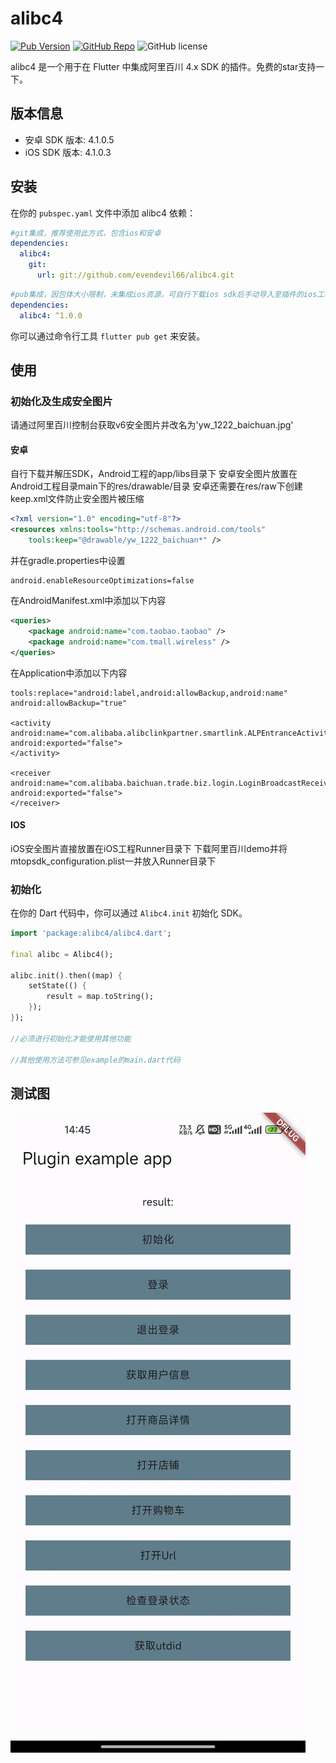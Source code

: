 # alibc4

[![Pub Version](https://img.shields.io/pub/v/alibc4)](https://pub.dev/packages/alibc4.svg)
[![GitHub Repo](https://img.shields.io/badge/GitHub-Repo-brightgreen.svg)](https://github.com/evndevil66/alibc4)
![GitHub license](https://img.shields.io/badge/license-Apache%202.0-blue.svg)


alibc4 是一个用于在 Flutter 中集成阿里百川 4.x SDK 的插件。免费的star支持一下。

## 版本信息

- 安卓 SDK 版本: 4.1.0.5
- iOS SDK 版本: 4.1.0.3

## 安装

在你的 `pubspec.yaml` 文件中添加 alibc4 依赖：
```yaml
#git集成，推荐使用此方式，包含ios和安卓
dependencies:
  alibc4:
    git:
      url: git://github.com/evendevil66/alibc4.git
```

```yaml
#pub集成，因包体大小限制，未集成ios资源，可自行下载ios sdk后手动导入至插件的ios工程下（bundle、framework）
dependencies:
  alibc4: ^1.0.0
```

你可以通过命令行工具 `flutter pub get` 来安装。

## 使用

### 初始化及生成安全图片

请通过阿里百川控制台获取v6安全图片并改名为'yw_1222_baichuan.jpg'

#### 安卓

自行下载并解压SDK，Android工程的app/libs目录下
安卓安全图片放置在Android工程目录main下的res/drawable/目录
安卓还需要在res/raw下创建keep.xml文件防止安全图片被压缩

```xml
<?xml version="1.0" encoding="utf-8"?>
<resources xmlns:tools="http://schemas.android.com/tools"
    tools:keep="@drawable/yw_1222_baichuan*" />
```

并在gradle.properties中设置

```properties
android.enableResourceOptimizations=false
```

在AndroidManifest.xml中添加以下内容

```xml
<queries>
    <package android:name="com.taobao.taobao" />
    <package android:name="com.tmall.wireless" />
</queries>


```

在Application中添加以下内容

```text
tools:replace="android:label,android:allowBackup,android:name"
android:allowBackup="true"

<activity
android:name="com.alibaba.alibclinkpartner.smartlink.ALPEntranceActivity"
android:exported="false">
</activity>

<receiver
android:name="com.alibaba.baichuan.trade.biz.login.LoginBroadcastReceiver"
android:exported="false">
</receiver>
```


#### IOS

iOS安全图片直接放置在iOS工程Runner目录下
下载阿里百川demo并将mtopsdk_configuration.plist一并放入Runner目录下

### 初始化

在你的 Dart 代码中，你可以通过 `Alibc4.init` 初始化 SDK。

```dart
import 'package:alibc4/alibc4.dart';

final alibc = Alibc4();

alibc.init().then((map) {
    setState(() {
        result = map.toString();
    });
});

//必须进行初始化才能使用其他功能

//其他使用方法可参见example的main.dart代码
```

## 测试图
![Image text](https://raw.githubusercontent.com/evendevil66/alibc4/master/images/example.jpg)

